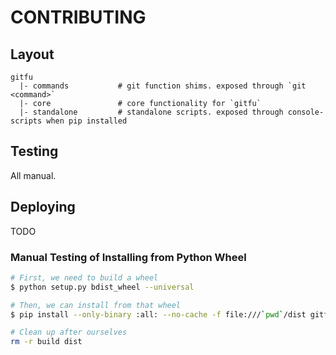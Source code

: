 # CONTRIBUTING

## Layout

```
gitfu
  |- commands           # git function shims. exposed through `git <command>`
  |- core               # core functionality for `gitfu`
  |- standalone         # standalone scripts. exposed through console-scripts when pip installed
```

## Testing

All manual.

## Deploying

TODO

### Manual Testing of Installing from Python Wheel

```bash
# First, we need to build a wheel
$ python setup.py bdist_wheel --universal

# Then, we can install from that wheel
$ pip install --only-binary :all: --no-cache -f file:///`pwd`/dist gitfu

# Clean up after ourselves
rm -r build dist
```